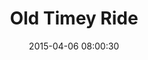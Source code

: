 ---
layout: post
title:  "Old Timey Ride"
number: "96"
date:   2015-04-06 08:00:30
large-image: "https://farm8.staticflickr.com/7686/16442616934_ab37670b65_k.jpg"
---